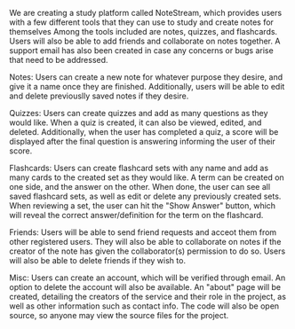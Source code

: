 We are creating a study platform called NoteStream, which provides users with a few different tools that they can use to study and create notes for themselves Among the tools included are notes, quizzes, and flashcards. Users will also be able to add friends and collaborate on notes together. A support email has also been created in case any concerns or bugs arise that need to be addressed.

Notes: 
Users can create a new note for whatever purpose they desire, and give it a name once they are finished. Additionally, users will be able to edit and delete previouslly saved notes if they desire.

Quizzes:
Users can create quizzes and add as many questions as they would like. When a quiz is created, it can also be viewed, edited, and deleted. Additionally, when the user has completed a quiz, a score will be displayed after the final question is answering informing the user of their score.

Flashcards:
Users can create flashcard sets with any name and add as many cards to the created set as they would like. A term can be created on one side, and the answer on the other. When done, the user can see all saved flashcard sets, as well as edit or delete any previously created sets. When reviewing a set, the user can hit the "Show Answer" button, which will reveal the correct answer/definition for the term on the flashcard. 

Friends:
Users will be able to send friend requests and acceot them from other registered users. They will also be able to collaborate on notes if the creator of the note has given the collaborator(s) permission to do so. Users will also be able to delete friends if they wish to.

Misc:
Users can create an account, which will be verified through email. An option to delete the account will also be available. An "about" page will be created, detailing the creators of the service and their role in the project, as well as other information such as contact info. The code will also be open source, so anyone may view the source files for the project.
